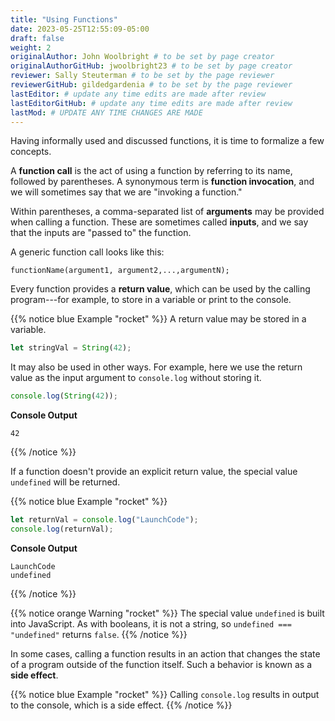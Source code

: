 ```yaml
---
title: "Using Functions"
date: 2023-05-25T12:55:09-05:00
draft: false
weight: 2
originalAuthor: John Woolbright # to be set by page creator
originalAuthorGitHub: jwoolbright23 # to be set by page creator
reviewer: Sally Steuterman # to be set by the page reviewer
reviewerGitHub: gildedgardenia # to be set by the page reviewer
lastEditor: # update any time edits are made after review
lastEditorGitHub: # update any time edits are made after review
lastMod: # UPDATE ANY TIME CHANGES ARE MADE
---
```


Having informally used and discussed functions, it is time to formalize a few concepts.

A **function call** is the act of using a function by referring to its name, followed by parentheses. A synonymous term is **function invocation**, and we will sometimes say that we are "invoking a function."

Within parentheses, a comma-separated list of **arguments** may be provided when calling a function. These are sometimes called **inputs**, and we say that the inputs are "passed to" the function.

A generic function call looks like this:

```console
functionName(argument1, argument2,...,argumentN);

```

Every function provides a **return value**, which can be used by the calling program---for example, to store in a variable or print to the console.

{{% notice blue Example "rocket" %}}
A return value may be stored in a variable.

```javascript
let stringVal = String(42);
```
   
It may also be used in other ways. For example, here we use the return value as the input argument to `console.log` without storing it.

```javascript
console.log(String(42));

```
   
**Console Output**

```console
42
```
{{% /notice %}}

If a function doesn't provide an explicit return value, the special value `undefined` will be returned.

{{% notice blue Example "rocket" %}}
```javascript
let returnVal = console.log("LaunchCode");
console.log(returnVal);
```

**Console Output**

```console
LaunchCode
undefined
```
{{% /notice %}}

{{% notice orange Warning "rocket" %}}
The special value `undefined` is built into JavaScript. As with booleans, it is not a string, so `undefined === "undefined"` returns `false`.
{{% /notice %}}

In some cases, calling a function results in an action that changes the state of a program outside of the function itself. Such a behavior is known as a **side effect**. 

{{% notice blue Example "rocket" %}}
Calling `console.log` results in output to the console, which is a side effect. 
{{% /notice %}}